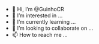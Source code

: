 - 👋 Hi, I’m @GuinhoCR
- 👀 I’m interested in ...
- 🌱 I’m currently learning ...
- 💞️ I’m looking to collaborate on ...
- 📫 How to reach me ...

<!---
GuinhoCR/GuinhoCR is a ✨ special ✨ repository because its `README.md` (this file) appears on your GitHub profile.
You can click the Preview link to take a look at your changes.
--->
